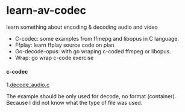 # learn-av-codec
learn something about encoding &amp; decoding audio and video 

- C-codec: some examples from ffmepg and libopus in C language.
- Ffplay: learn ffplay source code on plan
- Go-decode-opus: with go wraping c-coded ffmpeg or libopus.
- Wrap: go wrap c-code exercise



#### c-codec

1.[decode_audio.c](https://ffmpeg.org/doxygen/trunk/decode_audio_8c-example.html)

The example should be only used for decode, no format (container). Because I did not know  what the type of file was used. 
